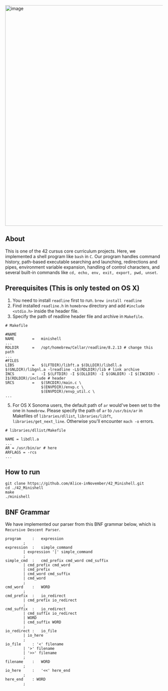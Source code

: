 <img width="703" alt="image" src="https://github.com/user-attachments/assets/d7a034a1-f52f-4867-96f9-27849709df31">

## About
This is one of the 42 cursus core curriculum projects. Here, we implemented a shell program like `bash` in `C`. Our program handles command history, path-based executable searching and launching, redirections and pipes, environment variable expansion, handling of control characters, and several built-in commands like `cd, echo, env, exit, export, pwd, unset`.

## Prerequisites (This is only tested on OS X)
1. You need to install `readline` first to run.
`brew install readline`
3. Find installed `readline.h` in `homebrew` directory and add `#include <stdio.h>` inside the header file.
4. Specify the path of readline header file and archive in `Makefile`.
```
# Makefile

#NAME
NAME		=	minishell
...
RDLDIR		=	/opt/homebrew/Cellar/readline/8.2.13 # change this path
...
#FILES
LIBS		=	$(LFTDIR)/libft.a $(DLLDIR)/libdll.a $(GNLDIR)/libgnl.a -lreadline -L$(RDLDIR)/lib # link archive
INCS		=	-I $(LFTDIR) -I $(DLLDIR) -I $(GNLDIR) -I $(INCDIR) -I$(RDLDIR)/include # header
SRCS		=	$(SRCDIR)/main.c \
				$(ENVPDIR)/envp.c \
				$(ENVPDIR)/envp_util.c \
...
```
5. For OS X Sonoma users, the default path of `ar` would've been set to the one in `homebrew`. Please specify the path of `ar` to `/usr/bin/ar` in Makefiles of `libraries/dllist`, `libraries/libft`, `libraries/get_next_line`. Otherwise you'll encounter `mach -o` errors.
```
# libraries/dllist/Makefile

NAME = libdll.a
...
AR = /usr/bin/ar # here
ARFLAGS = -rcs
...
```

## How to run
```
git clone https://github.com/Alice-inNovember/42_Minishell.git
cd ./42_Minishell
make
./minishell
```

## BNF Grammar
We have implemented our parser from this BNF grammar below, which is `Recursive Descent Parser`.
```
program	    :	expression
		;
expression  :   simple_command
		| expression '|' simple_command
		;
simple_cmd  : 	cmd_prefix cmd_word cmd_suffix
		| cmd_prefix cmd_word
		| cmd_prefix
		| cmd_word cmd_suffix
		| cmd_word
		;
cmd_word    :	WORD
		;
cmd_prefix  :	io_redirect
		| cmd_prefix io_redirect
		;
cmd_suffix  :	io_redirect
		| cmd_suffix io_redirect
		| WORD
		| cmd_suffix WORD
		;
io_redirect :	io_file
		| io_here
		;
io_file  	: '<' filename
		| '>' filename
		| '>>' filename
		;
filename    :	WORD
		;
io_here     :	'<<' here_end
		;
here_end	: WORD
		;
```
